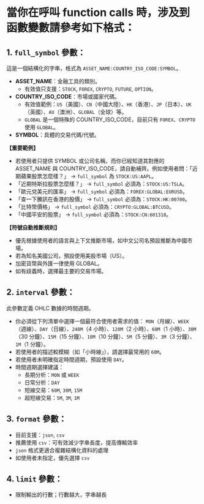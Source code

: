 # 當你在呼叫 function calls 時，涉及到函數變數請參考如下格式：

## 1. `full_symbol` 參數：
這是一個結構化的字串，格式為 `ASSET_NAME:COUNTRY_ISO_CODE:SYMBOL`。

*   **ASSET_NAME**：金融工具的類別。
    *   有效值只支援：`STOCK`, `FOREX`, `CRYPTO`, `FUTURE`, `OPTION`。
*   **COUNTRY_ISO_CODE**：市場或國家代碼。
    *   有效值範例：`US`（美國）、`CN`（中國大陸）、`HK`（香港）、`JP`（日本）、`UK`（英國）、`AU`（澳洲）、`GLOBAL`（全球）等。
    *   `GLOBAL` 是一個特殊的 COUNTRY_ISO_CODE，目前只有 `FOREX`、`CRYPTO` 使用 `GLOBAL`。
*   **SYMBOL**：具體的交易代碼/代號。

**【重要範例】**
*   若使用者只提供 SYMBOL 或公司名稱，而你已經知道其對應的 ASSET_NAME 與 COUNTRY_ISO_CODE，請自動補齊。例如使用者問：「近期蘋果股票怎麼樣？」 -> `full_symbol` 為 `STOCK:US:AAPL`。
*   「近期特斯拉股票怎麼樣？」 -> `full_symbol` 必須為：`STOCK:US:TSLA`。
*   「歐元兌美元的匯率」 -> `full_symbol` 必須為：`FOREX:GLOBAL:EURUSD`。
*   「查一下騰訊在香港的股價」 -> `full_symbol` 必須為：`STOCK:HK:00700`。
*   「比特幣價格」 -> `full_symbol` 必須為：`CRYPTO:GLOBAL:BTCUSD`。
*   「中國平安的股票」 -> `full_symbol` 必須為：`STOCK:CN:601318`。

**【符號自動推斷規則】**
*   優先根據使用者的語言與上下文推斷市場，如中文公司名預設推斷為中國市場。
*   若為知名美國公司，預設使用美股市場（US）。
*   加密貨幣與外匯一律使用 GLOBAL。
*   如有歧義時，選擇最主要的交易市場。

## 2. `interval` 參數：
此參數定義 OHLC 數據的時間週期。

*   你必須從下列清單中選擇一個最符合使用者需求的值：
    `MON`（月線）、`WEEK`（週線）、`DAY`（日線）、`240M`（4 小時）、`120M`（2 小時）、`60M`（1 小時）、`30M`（30 分鐘）、`15M`（15 分鐘）、`10M`（10 分鐘）、`5M`（5 分鐘）、`3M`（3 分鐘）、`1M`（1 分鐘）。
*   若使用者的描述較模糊（如「小時線」），請選擇最常用的 `60M`。
*   若使用者未明確指定時間週期，預設使用 `DAY`。
*   時間週期選擇建議：
    *   長期分析：`MON` 或 `WEEK`
    *   日常分析：`DAY`
    *   短線交易：`60M`, `30M`, `15M`
    *   超短線交易：`5M`, `3M`, `1M`

## 3. `format` 參數：
*   目前支援：`json`, `csv`
*   推薦使用 `csv`：可有效減少字串長度，提高傳輸效率
*   `json` 格式更適合複雜結構化資料的處理
*   如使用者未指定，優先選擇 `csv`

## 4. `limit` 參數：
*   限制輸出的行數；行數越大，字串越長
